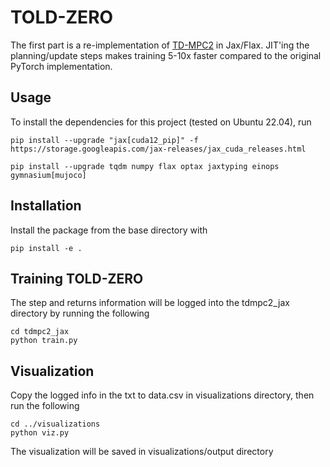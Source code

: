 # TOLD-ZERO

The first part is a re-implementation of [TD-MPC2](https://www.tdmpc2.com/) in Jax/Flax. JIT'ing the planning/update steps makes training 5-10x faster compared to the original PyTorch implementation.

## Usage

To install the dependencies for this project (tested on Ubuntu 22.04), run

```[bash]
pip install --upgrade "jax[cuda12_pip]" -f https://storage.googleapis.com/jax-releases/jax_cuda_releases.html

pip install --upgrade tqdm numpy flax optax jaxtyping einops gymnasium[mujoco]
```

## Installation

Install the package from the base directory with

```[bash]
pip install -e .
```
## Training TOLD-ZERO

The step and returns information will be logged into the tdmpc2_jax directory by running the following

```[bash]
cd tdmpc2_jax
python train.py
```

## Visualization

Copy the logged info in the txt to data.csv in visualizations directory, then run the following

```[bash]
cd ../visualizations
python viz.py
```

The visualization will be saved in visualizations/output directory


